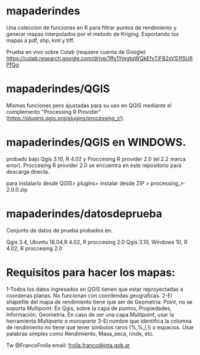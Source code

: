 # mapaderindes
Una coleccion de funciones en R para filtrar puntos de rendimiento y generar mapas interpolados por el metodo de Kriging. Exportando los mapas a pdf, shp, kml y tiff. 

Prueba en vivo sobre Colab (requiere cuenta de Google)
https://colab.research.google.com/drive/1ffs1YmgtqWQkEfvTiF82sVS1fSU6PfQg

# mapaderindes/QGIS
Mismas funciones pero ajustadas para su uso en QGIS mediante el complemento "Processing R Provider" (https://plugins.qgis.org/plugins/processing_r/). 

# mapaderindes/QGIS en WINDOWS.
probado bajo Qgis 3.10, R 4.02 y Proccesing R provider 2.0 (el 2.2 marca error).
Proccesing R provider 2.0 se encuentra en este repositorio para descarga directa.

para instalarlo desde QGIS> plugins> instalar desde ZIP > processing_r-2.0.0.zip

# mapaderindes/datosdeprueba
Conjunto de datos de prueba probados en:

Qgis 3.4, Ubuntu 18.04,R 4.02, R proccesing 2.0 
Qgis 3.10, Windows 10, R 4.02, R proccesing 2.0 

# Requisitos para hacer los mapas:

1-Todos los datos ingresados en QGIS tienen que estar reproyectadas a coordenas planas. No funcionan con coordendas geograficas.
2-El shapefile del mapa de rendimiento tiene que ser de Geometria: *Point*, no se soporta *Multipoint*. En Qgis, sobre la capa de puntos, Propiedades, Información, Geometria.
En caso de ser una capa *Multipoint*, usar la herramienta *Multiparte a monoparte*
3-El nombre que identifica la columna de rendimiento no tiene que tener simbolos raros (%,%,/,!) o espacios. Usar palabras simples como Rendimiento, Masa_seca, rinde, etc.


Tw @FrancoFrolla
email: frolla.franco@inta.gob.ar
